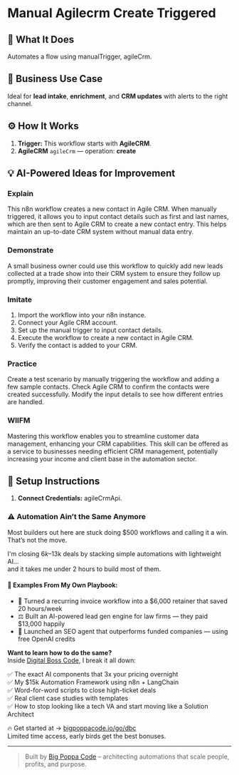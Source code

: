 # Manual Agilecrm Create Triggered
  ## 🚀 What It Does
  Automates a flow using manualTrigger, agileCrm.
  
  ## 💼 Business Use Case
  Ideal for **lead intake**, **enrichment**, and **CRM updates** with alerts to the right channel.
  
  ## ⚙️ How It Works
  1. **Trigger:** This workflow starts with **AgileCRM**.
  2. **AgileCRM** `agileCrm` — operation: **create**
  
  ## 💡 AI-Powered Ideas for Improvement
  ### Explain
This n8n workflow creates a new contact in Agile CRM. When manually triggered, it allows you to input contact details such as first and last names, which are then sent to Agile CRM to create a new contact entry. This helps maintain an up-to-date CRM system without manual data entry.

### Demonstrate
A small business owner could use this workflow to quickly add new leads collected at a trade show into their CRM system to ensure they follow up promptly, improving their customer engagement and sales potential.

### Imitate
1. Import the workflow into your n8n instance.
2. Connect your Agile CRM account.
3. Set up the manual trigger to input contact details.
4. Execute the workflow to create a new contact in Agile CRM.
5. Verify the contact is added to your CRM.

### Practice
Create a test scenario by manually triggering the workflow and adding a few sample contacts. Check Agile CRM to confirm the contacts were created successfully. Modify the input details to see how different entries are handled.

### WIIFM
Mastering this workflow enables you to streamline customer data management, enhancing your CRM capabilities. This skill can be offered as a service to businesses needing efficient CRM management, potentially increasing your income and client base in the automation sector.
  
  ## 🔧 Setup Instructions
  1. **Connect Credentials:** agileCrmApi.
  
### ⚠️ Automation Ain’t the Same Anymore

Most builders out here are stuck doing $500 workflows and calling it a win.  
That’s not the move.  

I'm closing $6k–$13k deals by stacking simple automations with lightweight AI...  
and it takes me under 2 hours to build most of them.

#### 🧠 Examples From My Own Playbook:
- 🔁 Turned a recurring invoice workflow into a $6,000 retainer that saved 20 hours/week  
- ⚖️ Built an AI-powered lead gen engine for law firms — they paid $13,000 happily  
- 🚀 Launched an SEO agent that outperforms funded companies — using free OpenAI credits  

**Want to learn how to do the same?**  
Inside [Digital Boss Code](https://bigpoppacode.io/go/dbc), I break it all down:

✅ The exact AI components that 3x your pricing overnight  
✅ My $15k Automation Framework using n8n + LangChain  
✅ Word-for-word scripts to close high-ticket deals  
✅ Real client case studies with templates  
✅ How to stop looking like a tech VA and start moving like a Solution Architect  

🔥 Get started at → [bigpoppacode.io/go/dbc](https://bigpoppacode.io/go/dbc)  
Limited time access, early birds get the best bonuses.

---
> Built by [Big Poppa Code](https://bigpoppacode.io) – architecting automations that scale people, profits, and purpose.
  